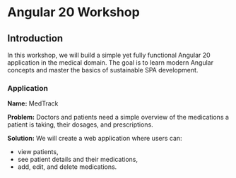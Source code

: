 # Angular 20 Workshop

## Introduction

In this workshop, we will build a simple yet fully functional Angular 20 application in the medical domain. The goal is to learn modern Angular concepts and master the basics of sustainable SPA development.

### Application

**Name:** MedTrack

**Problem:** Doctors and patients need a simple overview of the medications a patient is taking, their dosages, and prescriptions.

**Solution:** We will create a web application where users can:

* view patients,
* see patient details and their medications,
* add, edit, and delete medications.
